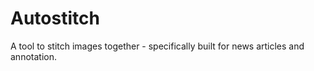 # Autostitch
A tool to stitch images together - specifically built for news articles and annotation.
